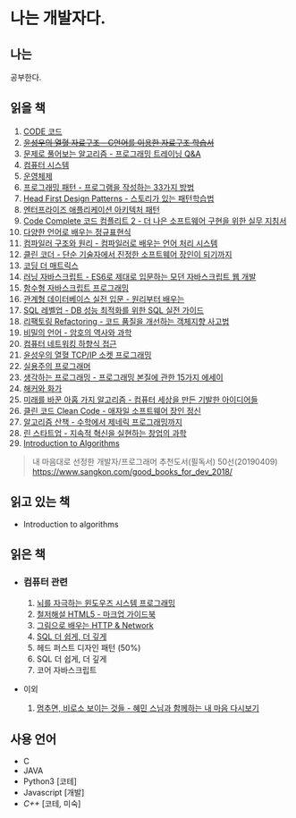 


# 나는 개발자다.

## 나는
공부한다.

## 읽을 책
<ol>
    <li>
        <a href="https://www.aladin.co.kr/shop/wproduct.aspx?ItemId=53051178" target="_blank">
            CODE 코드
        </a>
    </li>
    <li>
        <a href="https://www.aladin.co.kr/shop/wproduct.aspx?ItemId=14783463" target="_blank">
            <del>윤성우의 열혈 자료구조 - C언어를 이용한 자료구조 학습서</del>
        </a>
    </li>
    <li>
        <a href="https://www.aladin.co.kr/shop/wproduct.aspx?ItemId=18425560" target="_blank">
            문제로 풀어보는 알고리즘 - 프로그래밍 트레이닝 Q&A
        </a>
    </li>
    <li>
        <a href="https://www.aladin.co.kr/shop/wproduct.aspx?ItemId=91589572" target="_blank">
            컴퓨터 시스템
        </a>
    </li>
    <li>
        <a href="https://www.aladin.co.kr/shop/wproduct.aspx?ItemId=46380306" target="_blank">
            운영체제
        </a>
    </li>
    <li>
        <a href="https://www.aladin.co.kr/shop/wproduct.aspx?ItemId=62884818" target="_blank">
            프로그래밍 패턴 - 프로그램을 작성하는 33가지 방법
        </a>
    </li>
    <li>
        <a href="https://www.aladin.co.kr/shop/wproduct.aspx?ItemId=582754" target="_blank">
            Head First Design Patterns - 스토리가 있는 패턴학습법
        </a>
    </li>
    <li>
        <a href="https://www.aladin.co.kr/shop/wproduct.aspx?ItemId=68433810" target="_blank">
            엔터프라이즈 애플리케이션 아키텍처 패턴
        </a>
    </li>
    <li>
        <a href="https://www.aladin.co.kr/shop/wproduct.aspx?ItemId=114392104" target="_blank">
            Code Complete 코드 컴플리트 2 - 더 나은 소프트웨어 구현을 위한 실무 지침서
        </a>
    </li>
    <li>
        <a href="https://www.aladin.co.kr/shop/wproduct.aspx?ItemId=77612902" target="_blank">
            다양한 언어로 배우는 정규표현식
        </a>
    </li>
    <li>
        <a href="https://www.aladin.co.kr/shop/wproduct.aspx?ItemId=7739014" target="_blank">
            컴파일러 구조와 원리 - 컴파일러로 배우는 언어 처리 시스템
        </a>
    </li>
    <li>
        <a href="https://www.aladin.co.kr/shop/wproduct.aspx?ItemId=86619346" target="_blank">
            클린 코더 - 단순 기술자에서 진정한 소프트웨어 장인이 되기까지
        </a>
    </li>
    <li>
        <a href="https://www.aladin.co.kr/shop/wproduct.aspx?ItemId=59668511" target="_blank">
            코딩 더 매트릭스
        </a>
    </li>
    <li>
        <a href="https://www.aladin.co.kr/shop/wproduct.aspx?ItemId=112137604" target="_blank">
            러닝 자바스크립트 - ES6로 제대로 입문하는 모던 자바스크립트 웹 개발
        </a>
    </li>
    <li>
        <a href="https://www.aladin.co.kr/shop/wproduct.aspx?ItemId=123715872" target="_blank">
            함수형 자바스크립트 프로그래밍
        </a>
    </li>
    <li>
        <a href="https://www.aladin.co.kr/shop/wproduct.aspx?ItemId=87023892" target="_blank">
            관계형 데이터베이스 실전 입문 - 원리부터 배우는
        </a>
    </li>
    <li>
        <a href="https://www.aladin.co.kr/shop/wproduct.aspx?ItemId=75566292" target="_blank">
            SQL 레벨업 - DB 성능 최적화를 위한 SQL 실전 가이드
        </a>
    </li>
    <li>
        <a href="https://www.aladin.co.kr/shop/wproduct.aspx?ItemId=20793053" target="_blank">
            리팩토링 Refactoring - 코드 품질을 개선하는 객체지향 사고법
        </a>
    </li>
    <li>
        <a href="https://www.aladin.co.kr/shop/wproduct.aspx?ItemId=71299612" target="_blank">
            비밀의 언어 - 암호의 역사와 과학
        </a>
    </li>
    <li>
        <a href="https://www.aladin.co.kr/shop/wproduct.aspx?ItemId=117081020" target="_blank">
            컴퓨터 네트워킹 하향식 접근
        </a>
    </li>
    <li>
        <a href="https://www.aladin.co.kr/shop/wproduct.aspx?ItemId=5928062" target="_blank">
            윤성우의 열혈 TCP/IP 소켓 프로그래밍
        </a>
    </li>
    <li>
        <a href="https://www.aladin.co.kr/shop/wproduct.aspx?ItemId=38786788" target="_blank">
            실용주의 프로그래머
        </a>
    </li>
    <li>
        <a href="https://www.aladin.co.kr/shop/wproduct.aspx?ItemId=34229085" target="_blank">
            생각하는 프로그래밍 - 프로그래밍 본질에 관한 15가지 에세이
        </a>
    </li>
    <li>
        <a href="https://www.aladin.co.kr/shop/wproduct.aspx?ItemId=34471523" target="_blank">
            해커와 화가
        </a>
    </li>
    <li>
        <a href="https://www.aladin.co.kr/shop/wproduct.aspx?ItemId=26837584" target="_blank">
            미래를 바꾼 아홉 가지 알고리즘 - 컴퓨터 세상을 만든 기발한 아이디어들
        </a>
    </li>
    <li>
        <a href="https://www.aladin.co.kr/shop/wproduct.aspx?ItemId=34083680" target="_blank">
            클린 코드 Clean Code - 애자일 소프트웨어 장인 정신
        </a>
    </li>
    <li>
        <a href="https://www.aladin.co.kr/shop/wproduct.aspx?ItemId=147966155" target="_blank">
            알고리즘 산책 - 수학에서 제네릭 프로그래밍까지
        </a>
    </li>
    <li>
        <a href="https://www.aladin.co.kr/shop/wproduct.aspx?ItemId=20648680" target="_blank">
            린 스타트업 - 지속적 혁신을 실현하는 창업의 과학
        </a>
    </li>
    <li>
        <a href="https://www.aladin.co.kr/shop/wproduct.aspx?ItemId=43636357" target="_blank">
            Introduction to Algorithms
        </a>
    </li>
</ol>

> 내 마음대로 선정한 개발자/프로그래머 추천도서(필독서) 50선(20190409)
> https://www.sangkon.com/good_books_for_dev_2018/

## 읽고 있는 책

- Introduction to algorithms

## 읽은 책

- ### 컴퓨터 관련

	1. [뇌를 자극하는 윈도우즈 시스템 프로그래밍](https://www.aladin.co.kr/shop/wproduct.aspx?ItemId=897535)
	2. [철저해설 HTML5 - 마크업 가이드북](https://www.aladin.co.kr/shop/wproduct.aspx?ItemId=8138892)
	3. [그림으로 배우는 HTTP & Network](http://www.yes24.com/Product/goods/15894097)
	4. [SQL 더 쉽게, 더 깊게](https://book.naver.com/bookdb/book_detail.nhn?bid=8109048)
	5. 헤드 퍼스트 디자인 패턴 (50%)
	6. SQL 더 쉽게, 더 깊게
	7. 코어 자바스크립트

- 이외
	1. [멈추면, 비로소 보이는 것들 - 혜민 스님과 함께하는 내 마음 다시보기](https://www.aladin.co.kr/shop/wproduct.aspx?ItemId=105352227)

## 사용 언어
- C
- JAVA
- Python3 [코테]
- Javascript [개발]
- *C++* [코테, 미숙]
